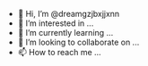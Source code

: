 - 👋 Hi, I’m @dreamgzjbxjjxnn
- 👀 I’m interested in ...
- 🌱 I’m currently learning ...
- 💞️ I’m looking to collaborate on ...
- 📫 How to reach me ...

<!---
dreamgzjbxjjxnn/dreamgzjbxjjxnn is a ✨ special ✨ repository because its `README.md` (this file) appears on your GitHub profile.
You can click the Preview link to take a look at your changes.
--->
